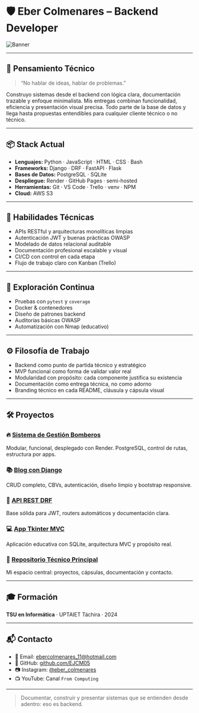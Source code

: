 # 🛡️ Eber Colmenares – Backend Developer

![Banner](./assets/banner-eber-colmenares.png)

---

## 🎯 Pensamiento Técnico

> “No hablar de ideas, hablar de problemas.”

Construyo sistemas desde el backend con lógica clara, documentación trazable y enfoque minimalista. Mis entregas combinan funcionalidad, eficiencia y presentación visual precisa. Todo parte de la base de datos y llega hasta propuestas entendibles para cualquier cliente técnico o no técnico.

---

## 📦 Stack Actual

- **Lenguajes:** Python · JavaScript · HTML · CSS · Bash  
- **Frameworks:** Django · DRF · FastAPI · Flask  
- **Bases de Datos:** PostgreSQL · SQLite  
- **Despliegue:** Render · GitHub Pages · semi-hosted  
- **Herramientas:** Git · VS Code · Trello · venv · NPM  
- **Cloud:** AWS S3

---

## 🔧 Habilidades Técnicas

- APIs RESTful y arquitecturas monolíticas limpias  
- Autenticación JWT y buenas prácticas OWASP  
- Modelado de datos relacional auditable  
- Documentación profesional escalable y visual  
- CI/CD con control en cada etapa  
- Flujo de trabajo claro con Kanban (Trello)

---

## 🧪 Exploración Continua

- Pruebas con `pytest` y `coverage`  
- Docker & contenedores  
- Diseño de patrones backend  
- Auditorías básicas OWASP  
- Automatización con Nmap (educativo)

---

## ⚙️ Filosofía de Trabajo

- Backend como punto de partida técnico y estratégico  
- MVP funcional como forma de validar valor real  
- Modularidad con propósito: cada componente justifica su existencia  
- Documentación como entrega técnica, no como adorno  
- Branding técnico en cada README, cláusula y cápsula visual

---

## 🛠️ Proyectos

### 🔥 [Sistema de Gestión Bomberos](https://cuerpobomberossc.com)  
Modular, funcional, desplegado con Render. PostgreSQL, control de rutas, estructura por apps.

### 📚 [Blog con Django](https://github.com/EJCM05/Blog-Spot)  
CRUD completo, CBVs, autenticación, diseño limpio y bootstrap responsive.

### 📡 [API REST DRF](https://github.com/EJCM05/DRF-API-CRUD-DJANGO)  
Base sólida para JWT, routers automáticos y documentación clara.

### 💻 [App Tkinter MVC](https://github.com/EJCM05/ProyectoSocioTecnologico-Trayecto-2.git)  
Aplicación educativa con SQLite, arquitectura MVC y propósito real.

### 🧩 [Repositorio Técnico Principal](https://github.com/EJCM05/EJCM05)  
Mi espacio central: proyectos, cápsulas, documentación y contacto.

---

## 🎓 Formación

**TSU en Informática** · UPTAIET Táchira · 2024

---

## 📬 Contacto

- 📧 Email: ebercolmenares_11@hotmail.com  
- 🐙 GitHub: [github.com/EJCM05](https://github.com/EJCM05)  
- 📷 Instagram: [@eber_colmenares](https://instagram.com/eber_colmenares)  
- 📺 YouTube: Canal `From Computing`

---

> Documentar, construir y presentar sistemas que se entienden desde adentro: eso es backend.